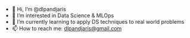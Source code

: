 - 👋 Hi, I’m @dlpandjaris
- 👀 I’m interested in Data Science & MLOps
- 🌱 I’m currently learning to apply DS techniques to real world problems
- 📫 How to reach me: dlpandjaris@gmail.com

<!---
dlpandjaris/dlpandjaris is a ✨ special ✨ repository because its `README.md` (this file) appears on your GitHub profile.
You can click the Preview link to take a look at your changes.
--->
